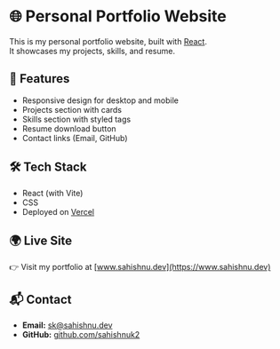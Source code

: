 # 🌐 Personal Portfolio Website

This is my personal portfolio website, built with [React](https://react.dev/).  
It showcases my projects, skills, and resume.

## 🚀 Features
- Responsive design for desktop and mobile
- Projects section with cards
- Skills section with styled tags
- Resume download button
- Contact links (Email, GitHub)

## 🛠️ Tech Stack
- React (with Vite)
- CSS
- Deployed on [Vercel](https://vercel.com/)

## 🌍 Live Site
👉 Visit my portfolio at [www.sahishnu.dev](https://www.sahishnu.dev)

## 📬 Contact
- **Email:** sk@sahishnu.dev  
- **GitHub:** [github.com/sahishnuk2](https://github.com/sahishnuk2)



